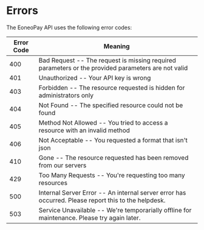 # Errors

The EoneoPay API uses the following error codes:


Error Code | Meaning
---------- | -------
400 | Bad Request -- The request is missing required parameters or the provided parameters are not valid
401 | Unauthorized -- Your API key is wrong
403 | Forbidden -- The resource requested is hidden for administrators only
404 | Not Found -- The specified resource could not be found
405 | Method Not Allowed -- You tried to access a resource with an invalid method
406 | Not Acceptable -- You requested a format that isn't json
410 | Gone -- The resource requested has been removed from our servers
429 | Too Many Requests -- You're requesting too many resources
500 | Internal Server Error -- An internal server error has occurred. Please report this to the helpdesk.
503 | Service Unavailable -- We're temporarially offline for maintenance. Please try again later.
